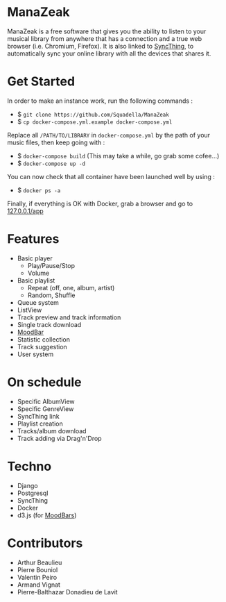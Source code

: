 # ManaZeak
ManaZeak is a free software that gives you the ability to listen to your musical library from anywhere that has a connection and a true web browser (i.e. Chromium, Firefox). It is also linked to [SyncThing](https://syncthing.net/), to automatically sync your online library with all the devices that shares it. 

# Get Started
In order to make an instance work, run the following commands :
- $ ```git clone https://github.com/Squadella/ManaZeak```
- $ ```cp docker-compose.yml.example docker-compose.yml```

Replace all ```/PATH/TO/LIBRARY``` in ```docker-compose.yml``` by the path of your music files, then keep going with :

- $ ```docker-compose build``` (This may take a while, go grab some cofee...)
- $ ```docker-compose up -d```

You can now check that all container have been launched well by using :
- $ ```docker ps -a```

Finally, if everything is OK with Docker, grab a browser and go to [127.0.0.1/app](127.0.0.1/app)

# Features
- Basic player
    - Play/Pause/Stop
    - Volume
- Basic playlist
    - Repeat (off, one, album, artist)
    - Random, Shuffle
- Queue system
- ListView
- Track preview and track information
- Single track download
- [MoodBar](https://en.wikipedia.org/wiki/Moodbar)
- Statistic collection
- Track suggestion
- User system

# On schedule
- Specific AlbumView
- Specific GenreView
- SyncThing link
- Playlist creation
- Tracks/album download
- Track adding via Drag'n'Drop

# Techno
- Django
- Postgresql
- SyncThing
- Docker
- d3.js (for [MoodBars](https://en.wikipedia.org/wiki/Moodbar))

# Contributors
- Arthur Beaulieu
- Pierre Bouniol
- Valentin Peiro
- Armand Vignat
- Pierre-Balthazar Donadieu de Lavit

